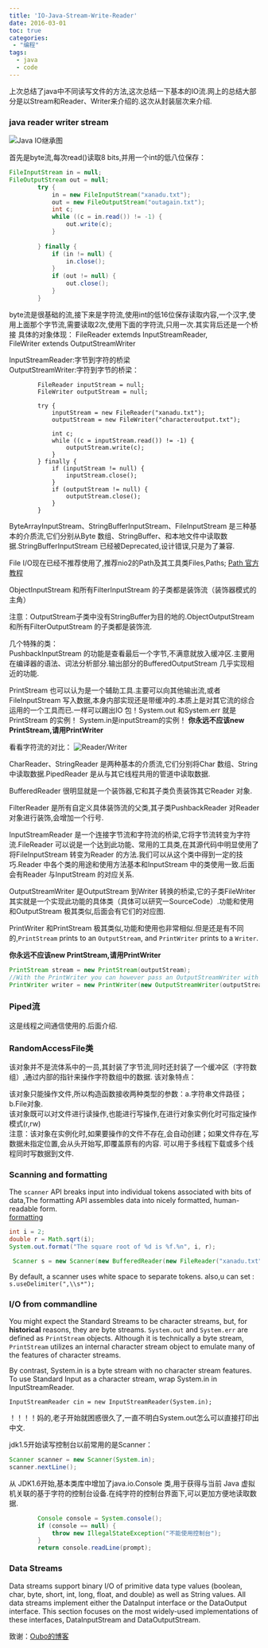 ```yaml
---
title: 'IO-Java-Stream-Write-Reader'
date: 2016-03-01
toc: true
categories:
 - "编程"
tags: 
  - java
  - code
--- 
```


上次总结了java中不同读写文件的方法,这次总结一下基本的IO流.网上的总结大部分是以Stream和Reader、Writer来介绍的.这次从封装层次来介绍.

<!--more-->

### java reader writer stream
![Java IO继承图](http://pic002.cnblogs.com/images/2012/384764/2012031413373126.jpg)

首先是byte流,每次read()读取8 bits,并用一个int的低八位保存：

```java
FileInputStream in = null;
FileOutputStream out = null;
		try {
			in = new FileInputStream("xanadu.txt");
			out = new FileOutputStream("outagain.txt");
			int c;
			while ((c = in.read()) != -1) {
				out.write(c);
			}
			
		} finally { 
			if (in != null) {
				in.close();
			}
			if (out != null) {
				out.close();
			}
		}

```
byte流是很基础的流,接下来是字符流,使用int的低16位保存读取内容,一个汉字,使用上面那个字节流,需要读取2次,使用下面的字符流,只用一次.其实背后还是一个桥接
具体的对象体现：
FileReader extemds InputStreamReader,  
FileWriter extends OutputStreamWriter  


InputStreamReader:字节到字符的桥梁  
OutputStreamWriter:字符到字节的桥梁：  

```
        FileReader inputStream = null;
        FileWriter outputStream = null;

        try {
            inputStream = new FileReader("xanadu.txt");
            outputStream = new FileWriter("characteroutput.txt");

            int c;
            while ((c = inputStream.read()) != -1) {
                outputStream.write(c);
            }
        } finally {
            if (inputStream != null) {
                inputStream.close();
            }
            if (outputStream != null) {
                outputStream.close();
            }
        }

```

ByteArrayInputStream、StringBufferInputStream、FileInputStream 是三种基本的介质流,它们分别从Byte 数组、StringBuffer、和本地文件中读取数据.StringBufferInputStream 已经被Deprecated,设计错误,只是为了兼容.

File I/O现在已经不推荐使用了,推荐nio2的Path及其工具类Files,Paths;
[Path 官方教程](http://docs.oracle.com/javase/tutorial/essential/io/path.html)

ObjectInputStream 和所有FilterInputStream 的子类都是装饰流（装饰器模式的主角）

注意：OutputStream子类中没有StringBuffer为目的地的.ObjectOutputStream 和所有FilterOutputStream 的子类都是装饰流.


几个特殊的类：  
PushbackInputStream 的功能是查看最后一个字节,不满意就放入缓冲区.主要用在编译器的语法、词法分析部分.输出部分的BufferedOutputStream 几乎实现相近的功能.

PrintStream 也可以认为是一个辅助工具.主要可以向其他输出流,或者FileInputStream 写入数据,本身内部实现还是带缓冲的.本质上是对其它流的综合运用的一个工具而已.一样可以踢出IO 包！System.out 和System.err 就是PrintStream 的实例！ System.in是inputStream的实例！
**你永远不应该new PrintStream,请用PrintWriter**


看看字符流的对比：
![Reader/Writer](http://pic002.cnblogs.com/images/2012/384764/2012031413390861.png)

CharReader、StringReader 是两种基本的介质流,它们分别将Char 数组、String中读取数据.PipedReader 是从与其它线程共用的管道中读取数据.

BufferedReader 很明显就是一个装饰器,它和其子类负责装饰其它Reader 对象.

FilterReader 是所有自定义具体装饰流的父类,其子类PushbackReader 对Reader 对象进行装饰,会增加一个行号.

InputStreamReader 是一个连接字节流和字符流的桥梁,它将字节流转变为字符流.FileReader 可以说是一个达到此功能、常用的工具类,在其源代码中明显使用了将FileInputStream 转变为Reader 的方法.我们可以从这个类中得到一定的技巧.Reader 中各个类的用途和使用方法基本和InputStream 中的类使用一致.后面会有Reader 与InputStream 的对应关系.

OutputStreamWriter 是OutputStream 到Writer 转换的桥梁,它的子类FileWriter 其实就是一个实现此功能的具体类（具体可以研究一SourceCode）.功能和使用和OutputStream 极其类似,后面会有它们的对应图.

PrintWriter 和PrintStream 极其类似,功能和使用也非常相似.但是还是有不同的,`PrintStream` prints to an `OutputStream`, and `PrintWriter` prints to a `Writer`. 

**你永远不应该new PrintStream,请用PrintWriter**

```java
PrintStream stream = new PrintStream(outputStream);
//With the PrintWriter you can however pass an OutputStreamWriter with a specific encoding.  
PrintWriter writer = new PrintWriter(new OutputStreamWriter(outputStream, "UTF-8"));

```

### Piped流  

这是线程之间通信使用的.后面介绍.

### RandomAccessFile类

该对象并不是流体系中的一员,其封装了字节流,同时还封装了一个缓冲区（字符数组）,通过内部的指针来操作字符数组中的数据. 该对象特点：

该对象只能操作文件,所以构造函数接收两种类型的参数：a.字符串文件路径；b.File对象.  
该对象既可以对文件进行读操作,也能进行写操作,在进行对象实例化时可指定操作模式(r,rw)  
注意：该对象在实例化时,如果要操作的文件不存在,会自动创建；如果文件存在,写数据未指定位置,会从头开始写,即覆盖原有的内容. 可以用于多线程下载或多个线程同时写数据到文件.  


### Scanning and formatting

The `scanner` API breaks input into individual tokens associated with bits of data,The formatting API assembles data into nicely formatted, human-readable form.  
[formatting](http://docs.oracle.com/javase/tutorial/essential/io/formatting.html)


```java
int i = 2;
double r = Math.sqrt(i);
System.out.format("The square root of %d is %f.%n", i, r);

```

```java
 Scanner s = new Scanner(new BufferedReader(new FileReader("xanadu.txt")));

```

By default, a scanner uses white space to separate tokens. also,u can set :
`s.useDelimiter(",\\s*");`

### I/O from commandline 

You might expect the Standard Streams to be character streams, but, for **historical** reasons, they are byte streams. `System.out` and `System.err` are defined as `PrintStream` objects. Although it is technically a byte stream, `PrintStream` utilizes an internal character stream object to emulate many of the features of character streams.

By contrast, System.in is a byte stream with no character stream features. To use Standard Input as a character stream, wrap System.in in InputStreamReader.

`InputStreamReader cin = new InputStreamReader(System.in);`

！！！！妈的,老子开始就困惑很久了,一直不明白System.out怎么可以直接打印出中文.

jdk1.5开始读写控制台以前常用的是Scanner：

```java
Scanner scanner = new Scanner(System.in);  
scanner.nextLine();  

```
从 JDK1.6开始,基本类库中增加了java.io.Console 类,用于获得与当前 Java 虚拟机关联的基于字符的控制台设备.在纯字符的控制台界面下,可以更加方便地读取数据.

```java
        Console console = System.console();  
        if (console == null) {  
            throw new IllegalStateException("不能使用控制台");  
        }  
        return console.readLine(prompt);  

```

### Data Streams

Data streams support binary I/O of primitive data type values (boolean, char, byte, short, int, long, float, and double) as well as String values. All data streams implement either the DataInput interface or the DataOutput interface. This section focuses on the most widely-used implementations of these interfaces, DataInputStream and DataOutputStream.  


致谢：[Oubo的博客](http://www.cnblogs.com/oubo/archive/2012/01/06/2394638.html)
